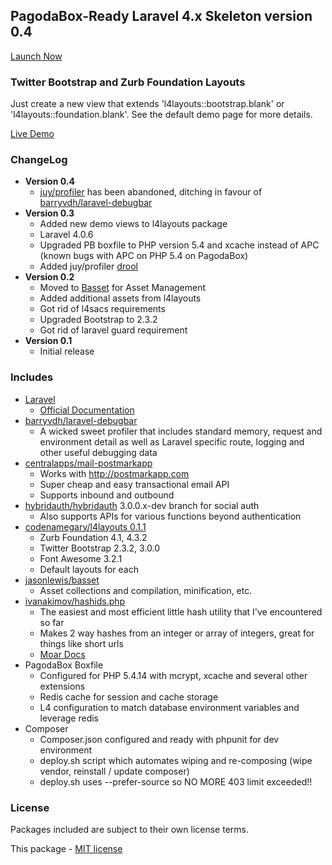 ## PagodaBox-Ready Laravel 4.x Skeleton version 0.4

[Launch Now](https://pagodabox.com/cafe/powrit/l4-skeleton)

### Twitter Bootstrap and Zurb Foundation Layouts

Just create a new view that extends 'l4layouts::bootstrap.blank' or 'l4layouts::foundation.blank'. See the default demo page for more details.

[Live Demo](http://l4-skeleton.gopagoda.com)

### ChangeLog
- **Version 0.4**
    - [juy/profiler](https://github.com/juy/profiler) has been abandoned, ditching in favour of [barryvdh/laravel-debugbar](https://github.com/barryvdh/laravel-debugbar)
- **Version 0.3**
    - Added new demo views to l4layouts package
    - Laravel 4.0.6
    - Upgraded PB boxfile to PHP version 5.4 and xcache instead of APC (known bugs with APC on PHP 5.4 on PagodaBox)
    - Added juy/profiler [drool](https://github.com/juy/profiler)
- **Version 0.2**
	- Moved to [Basset](http://jasonlewis.me/code/basset/4.0) for Asset Management
	- Added additional assets from l4layouts
	- Got rid of l4sacs requirements
	- Upgraded Bootstrap to 2.3.2
	- Got rid of laravel guard requirement
- **Version 0.1**
	- Initial release

### Includes

- [Laravel](https://github.com/laravel/laravel)
	- [Official Documentation](http://www.laravel.com/docs)
- [barryvdh/laravel-debugbar](https://github.com/barryvdh/laravel-debugbar)
    - A wicked sweet profiler that includes standard memory, request and environment detail as well as Laravel specific route, logging and other useful debugging data
- [centralapps/mail-postmarkapp](https://github.com/CentralApps/Mail-PostmarkApp)
    - Works with http://postmarkapp.com
    - Super cheap and easy transactional email API
    - Supports inbound and outbound
- [hybridauth/hybridauth](http://hybridauth.sourceforge.net/) 3.0.0.x-dev branch for social auth
    - Also supports APIs for various functions beyond authentication
- [codenamegary/l4layouts 0.1.1](https://bitbucket.org/codenamegary/l4layouts)
	- Zurb Foundation 4.1, 4.3.2
	- Twitter Bootstrap 2.3.2, 3.0.0
	- Font Awesome 3.2.1
	- Default layouts for each
- [jasonlewis/basset](http://jasonlewis.me/code/basset/4.0)
	- Asset collections and compilation, minification, etc.
- [ivanakimov/hashids.php](https://github.com/ivanakimov/hashids.php)
    - The easiest and most efficient little hash utility that I've encountered so far
    - Makes 2 way hashes from an integer or array of integers, great for things like short urls
    - [Moar Docs](http://www.hashids.org/php/)
- PagodaBox Boxfile
	- Configured for PHP 5.4.14 with mcrypt, xcache and several other extensions
	- Redis cache for session and cache storage
 	- L4 configuration to match database environment variables and leverage redis
- Composer
 	- Composer.json configured and ready with phpunit for dev environment
 	- deploy.sh script which automates wiping and re-composing (wipe vendor, reinstall / update composer)
 	- deploy.sh uses --prefer-source so NO MORE 403 limit exceeded!!

### License

Packages included are subject to their own license terms.

This package - [MIT license](http://opensource.org/licenses/MIT)